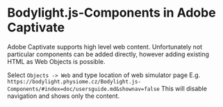 # Bodylight.js-Components in Adobe Captivate

Adobe Captivate supports high level web content. Unfortunately not particular components can be added directly, however adding 
existing HTML as Web Objects is possible.
  
Select `Objects -> Web` and type location of web simulator page E.g. `https://bodylight.physiome.cz/Bodylight.js-Components/#index=doc/usersguide.md&shownav=false`
 This will disable navigation and shows only the content.
